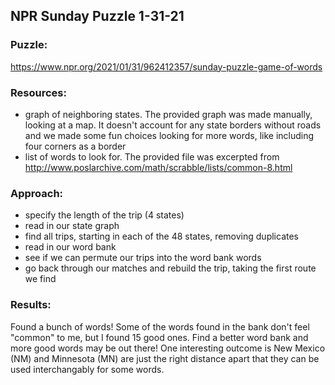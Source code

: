## NPR Sunday Puzzle 1-31-21

### Puzzle: 
https://www.npr.org/2021/01/31/962412357/sunday-puzzle-game-of-words

### Resources:
* graph of neighboring states. The provided graph was made manually, looking at a map. It doesn't account for any state borders without roads and we made some fun choices looking for more words, like including four corners as a border
* list of words to look for. The provided file was excerpted from http://www.poslarchive.com/math/scrabble/lists/common-8.html

### Approach:
* specify the length of the trip (4 states)
* read in our state graph
* find all trips, starting in each of the 48 states, removing duplicates
* read in our word bank
* see if we can permute our trips into the word bank words
* go back through our matches and rebuild the trip, taking the first route we find

### Results:
Found a bunch of words! Some of the words found in the bank don't feel "common" to me, but I found 15 good ones. Find a better word bank and more good words may be out there!
One interesting outcome is New Mexico (NM) and Minnesota (MN) are just the right distance apart that they can be used interchangably for some words.
